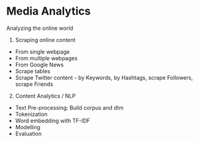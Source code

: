# Media Analytics

Analyzing the online world
1. Scraping online content 
  - From single webpage
  - From multiple webpages
  - From Google News
  - Scrape tables
  - Scrape Twitter content - by Keywords, by Hashtags, scrape Followers, scrape Friends
 
2. Content Analytics / NLP
  - Text Pre-processing: Build corpus and dtm
  - Tokenization
  - Word embedding with TF-IDF
  - Modelling 
  - Evaluation
